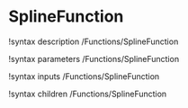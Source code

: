<!-- MOOSE Documentation Stub: Remove this when content is added. -->

# SplineFunction
!syntax description /Functions/SplineFunction

!syntax parameters /Functions/SplineFunction

!syntax inputs /Functions/SplineFunction

!syntax children /Functions/SplineFunction
